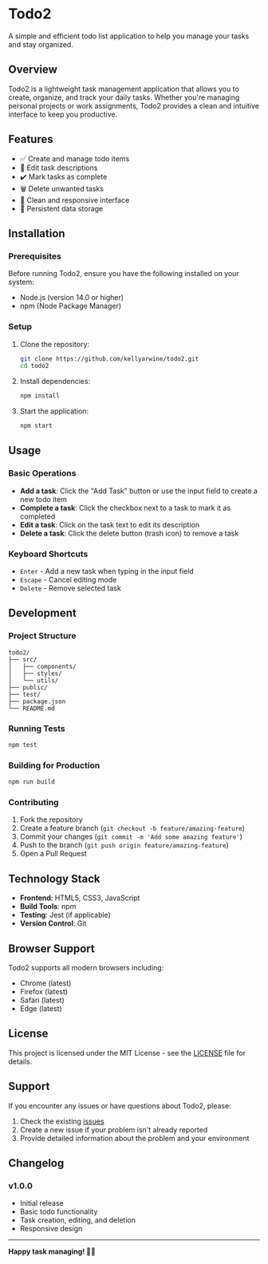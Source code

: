 # Todo2

A simple and efficient todo list application to help you manage your tasks and stay organized.

## Overview

Todo2 is a lightweight task management application that allows you to create, organize, and track your daily tasks. Whether you're managing personal projects or work assignments, Todo2 provides a clean and intuitive interface to keep you productive.

## Features

- ✅ Create and manage todo items
- 📝 Edit task descriptions
- ✔️ Mark tasks as complete
- 🗑️ Delete unwanted tasks
- 📱 Clean and responsive interface
- 💾 Persistent data storage

## Installation

### Prerequisites

Before running Todo2, ensure you have the following installed on your system:

- Node.js (version 14.0 or higher)
- npm (Node Package Manager)

### Setup

1. Clone the repository:
   ```bash
   git clone https://github.com/kellyarwine/todo2.git
   cd todo2
   ```

2. Install dependencies:
   ```bash
   npm install
   ```

3. Start the application:
   ```bash
   npm start
   ```

## Usage

### Basic Operations

- **Add a task**: Click the "Add Task" button or use the input field to create a new todo item
- **Complete a task**: Click the checkbox next to a task to mark it as completed
- **Edit a task**: Click on the task text to edit its description
- **Delete a task**: Click the delete button (trash icon) to remove a task

### Keyboard Shortcuts

- `Enter` - Add a new task when typing in the input field
- `Escape` - Cancel editing mode
- `Delete` - Remove selected task

## Development

### Project Structure

```
todo2/
├── src/
│   ├── components/
│   ├── styles/
│   └── utils/
├── public/
├── test/
├── package.json
└── README.md
```

### Running Tests

```bash
npm test
```

### Building for Production

```bash
npm run build
```

### Contributing

1. Fork the repository
2. Create a feature branch (`git checkout -b feature/amazing-feature`)
3. Commit your changes (`git commit -m 'Add some amazing feature'`)
4. Push to the branch (`git push origin feature/amazing-feature`)
5. Open a Pull Request

## Technology Stack

- **Frontend**: HTML5, CSS3, JavaScript
- **Build Tools**: npm
- **Testing**: Jest (if applicable)
- **Version Control**: Git

## Browser Support

Todo2 supports all modern browsers including:

- Chrome (latest)
- Firefox (latest)
- Safari (latest)
- Edge (latest)

## License

This project is licensed under the MIT License - see the [LICENSE](LICENSE) file for details.

## Support

If you encounter any issues or have questions about Todo2, please:

1. Check the existing [issues](https://github.com/kellyarwine/todo2/issues)
2. Create a new issue if your problem isn't already reported
3. Provide detailed information about the problem and your environment

## Changelog

### v1.0.0
- Initial release
- Basic todo functionality
- Task creation, editing, and deletion
- Responsive design

---

**Happy task managing! 📝✨**